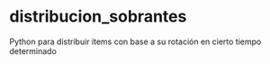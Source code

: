 # distribucion_sobrantes
Python para distribuir ítems con base a su rotación en cierto tiempo determinado
